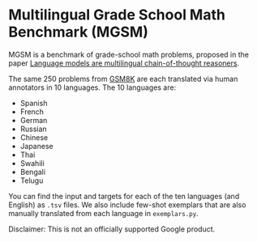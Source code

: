 # Multilingual Grade School Math Benchmark (MGSM)

MGSM is a benchmark of grade-school math problems, proposed in the paper [Language models are multilingual chain-of-thought reasoners](http://arxiv.org/abs/2210.03057).

The same 250 problems from [GSM8K](https://arxiv.org/abs/2110.14168) are each translated via human annotators in 10 languages. The 10 languages are:
- Spanish
- French
- German
- Russian
- Chinese
- Japanese
- Thai
- Swahili
- Bengali
- Telugu

You can find the input and targets for each of the ten languages (and English) as `.tsv` files.
We also include few-shot exemplars that are also manually translated from each language in `exemplars.py`.

Disclaimer: This is not an officially supported Google product.
